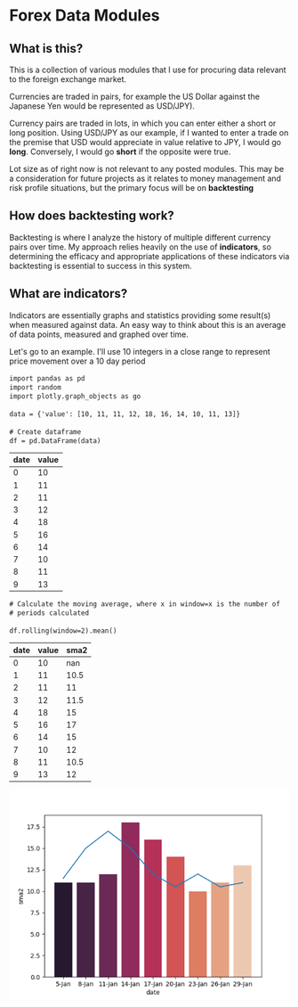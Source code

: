 # Forex Data Modules

## What is this? 
This is a collection of various modules that I use for procuring data relevant 
to the foreign exchange market. 

Currencies are traded in pairs, for
example the US Dollar against the Japanese Yen would be represented as 
USD/JPY). 

Currency pairs are traded in lots, in which you can enter either a short or
long position.  Using USD/JPY as our example, if I wanted to enter a trade
on the premise that USD would appreciate in value relative to JPY, I would
go **long**. Conversely, I would go **short** if the opposite were true.
   
Lot size as of right now is not relevant to any posted modules.  This may be
 a consideration for future projects as it relates to money management and
  risk profile situations, but the primary focus will be on **backtesting**
  
## How does backtesting work?

Backtesting is where I analyze the history of multiple different currency
 pairs over time.  My approach relies heavily on the use of 
 **indicators**, so determining the efficacy and appropriate applications of
  these indicators via backtesting is essential to success in this system.
  
## What are indicators?
 
Indicators are essentially graphs and statistics providing
  some result(s) when measured against data.  An easy way to think about this
   is an average of data points, measured and graphed over time.

Let's go to an example. I'll use 10 integers in a close range to represent
 price movement over a 10 day period

```
import pandas as pd
import random
import plotly.graph_objects as go

data = {'value': [10, 11, 11, 12, 18, 16, 14, 10, 11, 13]}

# Create dataframe
df = pd.DataFrame(data)
```

| date | value |
|------|-------|
| 0    | 10    |
| 1    | 11    |
| 2    | 11    |
| 3    | 12    |
| 4    | 18    |
| 5    | 16    |
| 6    | 14    |
| 7    | 10    |
| 8    | 11    |
| 9    | 13    |

```
# Calculate the moving average, where x in window=x is the number of
# periods calculated

df.rolling(window=2).mean()
```

| date | value | sma2 |
|------|-------|------|
| 0    | 10    | nan  |
| 1    | 11    | 10.5 |
| 2    | 11    | 11   |
| 3    | 12    | 11.5 |
| 4    | 18    | 15   |
| 5    | 16    | 17   |
| 6    | 14    | 15   |
| 7    | 10    | 12   |
| 8    | 11    | 10.5 |
| 9    | 13    | 12   |

![exampleGraph](exampleGraph.png)



